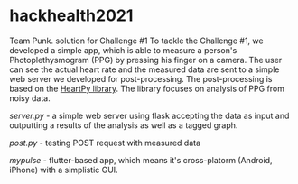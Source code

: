 # hackhealth2021
Team Punk. solution for Challenge #1
To tackle the Challenge #1, we developed a simple app, which is able to measure a person's Photoplethysmogram (PPG) by pressing his finger on a camera. The user can see the actual heart rate and the measured data are sent to a simple web server we developed for post-processing. The post-processing is based on the [HeartPy library](https://python-heart-rate-analysis-toolkit.readthedocs.io/en/latest/index.html). The library focuses on analysis of PPG from noisy data.

*server.py* - a simple web server using flask accepting the data as input and outputting a results of the analysis as well as a tagged graph.

*post.py* - testing POST request with measured data

*mypulse* - flutter-based app, which means it's cross-platorm (Android, iPhone) with a simplistic GUI.

